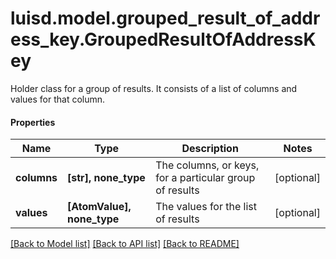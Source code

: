 # luisd.model.grouped_result_of_address_key.GroupedResultOfAddressKey

Holder class for a group of results. It consists of a list of columns and values for that column.

#### Properties
Name | Type | Description | Notes
------------ | ------------- | ------------- | -------------
**columns** | **[str], none_type** | The columns, or keys, for a particular group of results | [optional] 
**values** | **[AtomValue], none_type** | The values for the list of results | [optional] 

[[Back to Model list]](../../README.md#documentation-for-models) [[Back to API list]](../../README.md#documentation-for-api-endpoints) [[Back to README]](../../README.md)

